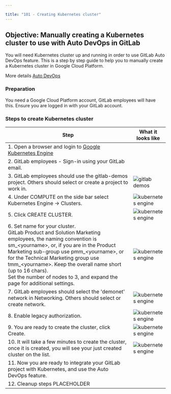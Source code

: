```yaml
---

title: "101 - Creating Kubernetes cluster"
---
```


## Objective:  Manually creating a Kubernetes cluster to use with Auto DevOps in GitLab

You will need Kubernetes cluster up and running in order to use GitLab Auto DevOps feature.
This is a step by step guide to help you to manually create a Kubernetes cluster in Google Cloud Platform.

More details [Auto DevOps](https://docs.gitlab.com/ee/topics/autodevops/)

### Preparation

You need a Google Cloud Platform account, GitLab employees will have this. Ensure you are logged in with your GitLab account.

### Steps to create Kubernetes cluster

|  **Step**   | **What it looks like** |
|-------------|------------------------|
| 1. Open a browser and login to [Google Kubernetes Engine](https://console.cloud.google.com/kubernetes)  | |
| 2. GitLab employees - Sign-in using your GitLab email.  |  |
| 3. GitLab employees should use the gitlab-demos project. Others should select or create a project to work in.| ![gitlab demos](/images/workshop/k8s/2_gitlab_demos.png)|
| 4. Under COMPUTE on the side bar select Kubernetes Engine -> Clusters.|  ![kubernetes engine](/images/workshop/k8s/3_clusters.png)|
| 5. Click CREATE CLUSTER. | ![kubernetes engine](/images/workshop/k8s/4_create_cluster.png)|
| 6. Set name for your cluster. <br> GitLab Product and Solution Marketing employees, the naming convention is sm_\<yourname\>, or, if you are in the Product Marketing sub-group use pmm_\<yourname\>, or for the Technical Marketing group use tmm_\<yourname\>. Keep the overall name short (up to 16 chars). <br>Set the number of nodes to 3, and expand the page for additional settings.| ![kubernetes engine](/images/workshop/k8s/5_name_pool.png)|
| 7. GitLab employees should select the 'demonet' network in Networking. Others should select or create network.  | ![kubernetes engine](/images/workshop/k8s/6_cluster_network.png)|
| 8. Enable legacy authorization. | ![kubernetes engine](/images/workshop/k8s/7_legacy_auth.png)|
| 9. You are ready to create the cluster, click Create. | ![kubernetes engine](/images/workshop/k8s/8_create.png)|
| 10. It will take a few minutes to create the cluster, once it is created, you will see your just created cluster on the list.| ![kubernetes engine](/images/workshop/k8s/9_cluster_list.png)|
| 11. Now you are ready to integrate your GitLab project with Kubernetes, and use the Auto DevOps feature. | |
| 12. Cleanup steps PLACEHOLDER ||
